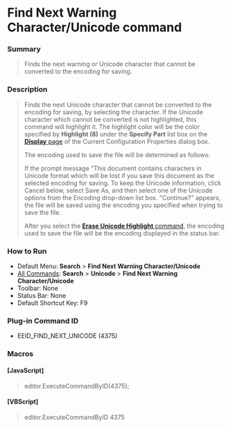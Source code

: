 # Find Next Warning Character/Unicode command

### Summary

> Finds the next warning or Unicode character that cannot be converted to the encoding for saving.

### Description

> Finds the next Unicode character that cannot be converted to the encoding for
> saving, by selecting the character. If the Unicode character which cannot
> be converted is not highlighted, this command
> will highlight it. The highlight color will be the color specified by
> **Highlight (8)** under the
> **Specify Part** list box on the
> [**Display** page](../../dlg/properties/display/index) of
> the Current Configuration Properties dialog box.
>
> The encoding used to save the file will be determined as follows:
>
> If the prompt
> message "This document contains characters in Unicode format which will
> be lost if you save this document as the selected encoding for saving. To
> keep the Unicode information, click Cancel below, select Save As, and then
> select one of the Unicode options from the Encoding drop-down list box.
> "Continue?" appears, the file will
> be saved using the encoding you specified when trying to save the file.
>
> After you select the [**Erase Unicode Highlight** command](erase_unicode_hilite), the encoding used to save the
> file will be the encoding displayed in the status bar.

### How to Run

- Default Menu: **Search** \> **Find Next Warning Character/Unicode**
- [All Commands](../tools/all_commands): **Search** \> **Unicode** \> **Find Next Warning Character/Unicode**
- Toolbar: None
- Status Bar: None
- Default Shortcut Key: F9

### Plug-in Command ID

- EEID\_FIND\_NEXT\_UNICODE (4375)

### Macros

#### \[JavaScript\]

> editor.ExecuteCommandByID(4375);

#### \[VBScript\]

> editor.ExecuteCommandByID 4375